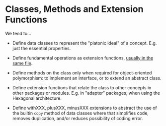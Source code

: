 # Classes, Methods and Extension Functions

We tend to...

* Define data classes to represent the "platonic ideal" of a concept.  E.g. just the essential properties.

* Define fundamental operations as extension functions, [usually in the same file](../organising-code/README.md).

* Define methods on the class only when required for object-oriented polymorphism: to implement an interface, or to extend an abstract class.

* Define extension functions that relate the class to other concepts in other packages or modules.  E.g. in "adapter" packages, when using the Hexagonal architecture.

* Define withXXX, plusXXX, minusXXX extensions to abstract the use of the builtin `copy` method of data classes where that simplifies code, removes duplication, and/or reduces possibility of coding error.
